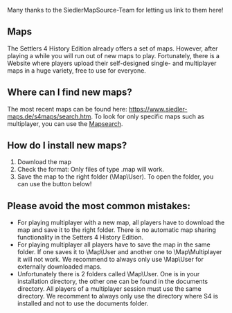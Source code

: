 [HeaderImage]: SiedlerMapSource.jpg
Many thanks to the SiedlerMapSource-Team for letting us link to them here!

## Maps
The Settlers 4 History Edition already offers a set of maps. However, after playing a while you will run out of new maps to play.
Fortunately, there is a Website where players upload their self-designed single- and multiplayer maps in a huge variety, free to use for everyone.

## Where can I find new maps?
The most recent maps can be found here: https://www.siedler-maps.de/s4maps/search.htm.
To look for only specific maps such as multiplayer, you can use the [Mapsearch].


## How do I install new maps?
1. Download the map
2. Check the format: Only files of type .map will work.
3. Save the map to the right folder (\Map\User). To open the folder, you can use the button below!

## Please avoid the most common mistakes:
* For playing multiplayer with a new map, all players have to download the map and save it to the right folder. There is no automatic map sharing functionality in the Setters 4 History Edition.
* For playing multiplayer all players have to save the map in the same folder. If one saves it to \Map\User and another one to \Map\Multiplayer it will not work. We recommend to always only use \Map\User for externally downloaded maps.
* Unfortunately there is 2 folders called \Map\User. One is in your installation directory, the other one can be found in the documents directory. All players of a multiplayer session must use the same directory. We recomment to always only use the directory where S4 is installed and not to use the documents folder.

[Mapsearch]: https://www.siedler-maps.de/s4maps/search.htm

